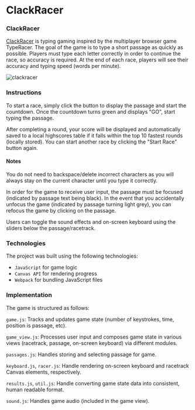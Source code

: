 # ClackRacer

### ClackRacer

[ClackRacer](http://terencechiu.me/clack-racer/) is typing gaming inspired by the multiplayer browser game TypeRacer. The goal of the game is to type a short passage as quickly as possible. Players must type each letter correctly in order to continue the race, so accuracy is required. At the end of each race, players will see their accuracy and typing speed (words per minute).

![clackracer](https://i.imgur.com/AUYbBEA.gif)
### Instructions
To start a race, simply click the button to display the passage and start the countdown. Once the countdown turns green and displays "GO", start typing the passage. 

After completing a round, your score will be displayed and automatically saved to a local highscores table if it falls within the top 10 fastest rounds (locally stored). You can start another race by clicking the "Start Race" button again.

#### Notes
You do not need to backspace/delete incorrect characters as you will always stay on the current character until you type it correctly.

In order for the game to receive user input, the passage must be focused (indicated by passage text being black). In the event that you accidentally unfocus the game (indicated by passage turning light grey), you can refocus the game by clicking on the passage.

Users can toggle the sound effects and on-screen keyboard using the sliders below the passage/racetrack.

### Technologies

The project was built using the following technologies:
- `JavaScript` for game logic
- `Canvas API` for rendering progress
- `Webpack` for bundling JavaScript files

### Implementation 

The game is structured as follows:

`game.js`: Tracks and updates game state (number of keystrokes, time, position is passage, etc).

`game_view.js`: Processes user input and composes game state in various views (racetrack, passage, on-screen keyboard) via different modules.

`passages.js`: Handles storing and selecting passage for game.

`keyboard.js`, `racer.js`: Handle rendering on-screen keyboard and racetrack Canvas elements, respectively.

`results.js`, `util.js`: Handle converting game state data into consistent, human readable format.

`sound.js`: Handles game audio (included in the game view).
